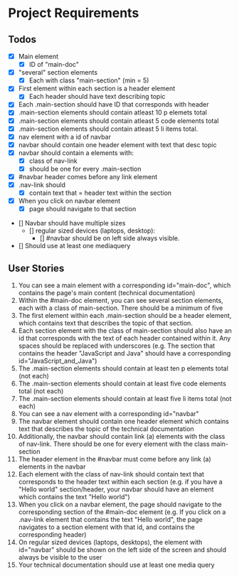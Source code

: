 # Project Requirements

## Todos

- [x] Main element
  - [x] ID of "main-doc"
- [x] "several" section elements
  - [x] Each with class "main-section" (min = 5)
- [x] First element within each section is a header element
  - [x] Each header should have text describing topic
- [x] Each .main-section should have ID that corresponds with header
- [x] .main-section elements should contain atleast 10 p elemets total
- [x] .main-section elements should contain atleast 5 code elements total
- [x] .main-section elements should contain atleast 5 li items total.
- [x] nav element with a id of navbar
- [x] navbar should contain one header element with text that desc topic
- [x] navbar should contain a elements with:
  - [x] class of nav-link
  - [x] should be one for every .main-section
- [x] #navbar header comes before any link element
- [x] .nav-link should
  - [x] contain text that = header text within the section
- [x] When you click on navbar element
  - [x] page should navigate to that section
- [] Navbar should have multiple sizes
  - [] regular sized devices (laptops, desktop):
    - [] #navbar should be on left side always visible.
- [] Should use at least one mediaquery

## User Stories

1. You can see a main element with a corresponding id="main-doc", which contains the page's main content (technical documentation)
2. Within the #main-doc element, you can see several section elements, each with a class of main-section. There should be a minimum of five
3. The first element within each .main-section should be a header element, which contains text that describes the topic of that section.
4. Each section element with the class of main-section should also have an id that corresponds with the text of each header contained within it. Any spaces should be replaced with underscores (e.g. The section that contains the header "JavaScript and Java" should have a corresponding id="JavaScript_and_Java")
5. The .main-section elements should contain at least ten p elements total (not each)
6. The .main-section elements should contain at least five code elements total (not each)
7. The .main-section elements should contain at least five li items total (not each)
8. You can see a nav element with a corresponding id="navbar"
9. The navbar element should contain one header element which contains text that describes the topic of the technical documentation
10. Additionally, the navbar should contain link (a) elements with the class of nav-link. There should be one for every element with the class main-section
11. The header element in the #navbar must come before any link (a) elements in the navbar
12. Each element with the class of nav-link should contain text that corresponds to the header text within each section (e.g. if you have a "Hello world" section/header, your navbar should have an element which contains the text "Hello world")
13. When you click on a navbar element, the page should navigate to the corresponding section of the #main-doc element (e.g. If you click on a .nav-link element that contains the text "Hello world", the page navigates to a section element with that id, and contains the corresponding header)
14. On regular sized devices (laptops, desktops), the element with id="navbar" should be shown on the left side of the screen and should always be visible to the user
15. Your technical documentation should use at least one media query
